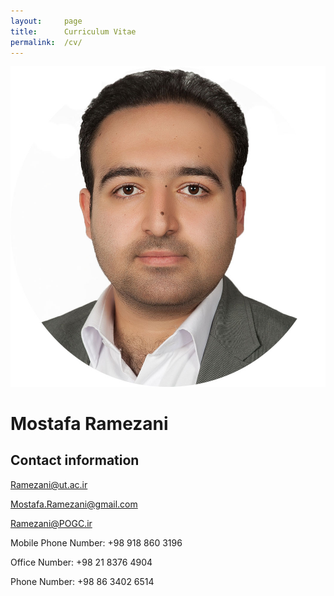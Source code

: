 ```yaml
---
layout:     page
title:      Curriculum Vitae
permalink:  /cv/
---
```

![Mostafa Ramezani](https://raw.githubusercontent.com/anonymoustafa/anonymostafa.github.io/master/pictures/mostafaramezani.jpg)
# Mostafa Ramezani
## Contact information

[Ramezani@ut.ac.ir](mailto:ramezani@ut.ac.ir)

[Mostafa.Ramezani@gmail.com](mailto:Mostafa.Ramezani@gmail.com)


[Ramezani@POGC.ir](mailto:Ramezani@pogc.ir)




 Mobile Phone Number: +98 918 860 3196
 
 Office Number: +98 21 8376 4904

Phone Number: +98 86 3402 6514
